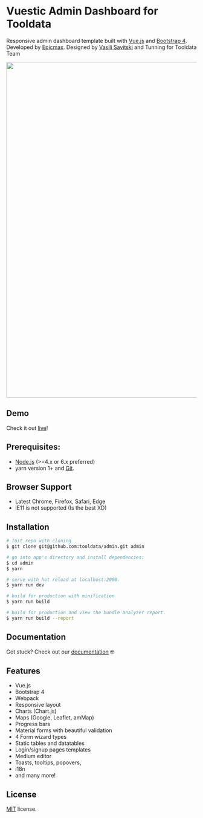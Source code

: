 # Vuestic Admin Dashboard for Tooldata

Responsive admin dashboard template built with [Vue.js](https://vuejs.org) and [Bootstrap 4](https://v4-alpha.getbootstrap.com). Developed by [Epicmax](http://epicmax.co). Designed by [Vasili Savitski](https://xxsavitski.myportfolio.com/) and Tunning for Tooldata Team

<p align="center">
  <a href="http://vuestic.epicmax.co" target="_blank">
    <img src="http://i.imgur.com/pMuJVVc.png" align="center" width="888px"/>
  </a>
</p>

## Demo
Check it out [live](http://app.tooldata.io)!

## Prerequisites:

- [Node.js](https://nodejs.org/en/) (>=4.x or 6.x preferred)
- yarn version 1+ and [Git](https://git-scm.com/).

## Browser Support
* Latest Chrome, Firefox, Safari, Edge
* IE11 is not supported (Is the best XD)

## Installation

``` bash
# Init repo with cloning
$ git clone git@github.com:tooldata/admin.git admin

# go into app's directory and install dependencies:
$ cd admin
$ yarn

# serve with hot reload at localhost:2000.
$ yarn run dev

# build for production with minification
$ yarn run build

# build for production and view the bundle analyzer report.
$ yarn run build --report
```

## Documentation

Got stuck? Check out our [documentation](https://github.com/epicmaxco/vuestic-admin/wiki) 🤓

## Features
* Vue.js
* Bootstrap 4
* Webpack
* Responsive layout
* Charts (Chart.js)
* Maps (Google, Leaflet, amMap)
* Progress bars
* Material forms with beautiful validation
* 4 Form wizard types
* Static tables and datatables
* Login/signup pages templates
* Medium editor
* Toasts, tooltips, popovers,
* i18n
* and many more!

## License
[MIT](https://github.com/epicmaxco/vuestic-admin/blob/master/LICENSE) license.
